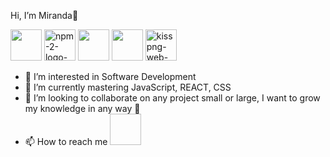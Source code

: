 Hi, I’m Miranda👋
<p align=”center”>
<img src='http://3con14.biz/code/_data/js/intro/js-logo.png' width='50' height='50'> <img src='https://i.postimg.cc/zbPb5BNN/npm-2-logo-png-transparent.png' border='0' alt='npm-2-logo-png-transparent' width='50'height='50'> <img src='https://raw.githubusercontent.com/jalbertsr/logo-badge-images/master/img/react_logo.png' width='50'height='50'> <img src='https://github.com/jalbertsr/logo-badge-images/blob/master/img/rsz_postgresql.png?raw=true' width='50'height='50'> <img src='https://i.postimg.cc/tYBh54Wb/kisspng-web-development-html-css-design-and-build-web-s-5b12aaae9c26e7-9099989815279499986396.png' border='0' alt='kisspng-web-development-html-css-design-and-build-web-s-5b12aaae9c26e7-9099989815279499986396' width='50' height='50'>
</p>

- 👀 I’m interested in Software Development
- 🌱 I’m currently mastering JavaScript, REACT, CSS
- 💞️ I’m looking to collaborate on any project small or large, I want to grow my knowledge in any way 🧠
-  📫 How to reach me <Link to='http://linkedin.com/in/mirandaklucas'><img scr='https://github.com/mirandaklucas/mirandaklucas/assets/146026256/11b72262-223b-4651-ae88-fba8cda9d460' width='50' height='50'></Link>

<!---
mirandaklucas/mirandaklucas is a ✨ special ✨ repository because its `README.md` (this file) appears on your GitHub profile.
You can click the Preview link to take a look at your changes.
--->
